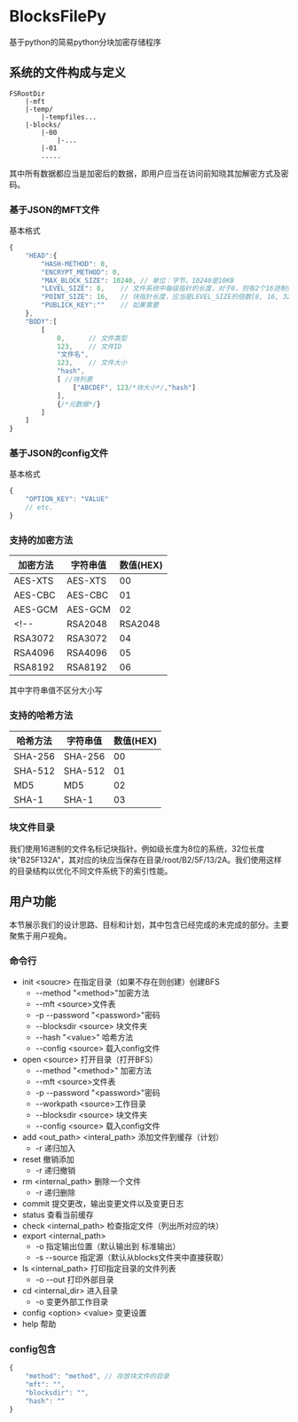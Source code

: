 # BlocksFilePy
基于python的简易python分块加密存储程序


## 系统的文件构成与定义

```
FSRootDir
	|-mft
    |-temp/
        |-tempfiles...
	|-blocks/
		|-00
			|-...
		|-01
		.....
```
其中所有数据都应当是加密后的数据，即用户应当在访问前知晓其加解密方式及密码。
<!-- ### mft.dat 定义

#### 文件表定义

| 偏移量                   |位数| 定义                                    |
| -------------------------| | --------------------------------------- |
| [0,32]                 | 32 | 头偏移量(0为没有头)                     |
| [65, head_end]           | head_length | 头元数据                                |
| [head_end+1, head_end+32]| 32 | 文件表内容大小（文件表不会超过4GB吧？） |
| ...                      | | ...                                     |

#### 元数据块定义

| 偏移量          | 位数         | 定义                |
| --------------- | ------------ | ------------------- |
| [0, 32]         | 32           | keyname(ASCII only) |
| [33, 64]        | 32           | value长度           |
| [65, value_end] | value_length | value               |

#### 文件表头定义

| Key            | 位数 | Value |
| -------------- | ---- | ----- |
| HASH_METHOD    | 8    | 00-FF |
| BLOCK_LENGHT   | 8    | 00-FF |
| ENCRYPT_METHOD | 8    | 00-FF |

#### 哈希方法定义

| 哈希方法 | 值(HEX) |
| -------- | ------- |
| SHA-256  | 00      |
| SHA-512  | 01      |
| MD5      | 02      |
| SHA-1    | 03      |

#### 加密方法定义

| 加密方法 | 值(HEX) |
| -------- | ------- |
| AES-XTS  | 00      |
| AES-CBC  | 01      |
| AES-GCM  | 02      |
| RSA2048  | 03      |
| RSA3072  | 04      |
| RSA4096  | 05      |
| RSA8192  | 06      |

#### 文件表内容定义

| 偏移量|位数| 定义                       |
| -------- |--| -------------------------- |
| 0        | 4 |文件类型（0文件，1文件夹） |
| [5,64]  | 60 |文件ID                     |
| [65, 96] | 32 | 文件名长度(name) |
| [97, name_end] | name_length | 文件名 |
|  | 64 | 文件大小 |
| [name_end+1, name_end+32] | 32                | 存储块信息长度(blocks_inf) |
| [name_end+65, blocks_inf_end] | blocks_inf_length | 文件块信息 |
| [blocks_inf_end+1， hash_end] | hash_end | 文件哈希 |
|  | 32 | 元数据偏移量 |
|  | meta_length | 元数据块 |

#### 文件块信息定义

| 偏移量                     | 位数         | 定义   |
| -------------------------- | ------------ | ------ |
| [0, BLOCK_LENGHT]          | BLOCK_LENGHT | 块ID   |
| [BLOCK_LENGHT+1, HASH_END] | HASH_LENGTH  | 块哈希 |
|                            | 64           | 块大小 | -->

### 基于JSON的MFT文件
基本格式

```javascript
{
    "HEAD":{
        "HASH-METHOD": 0,
        "ENCRYPT_METHOD": 0,
        "MAX_BLOCK_SIZE": 10240, // 单位：字节。10240是10KB
        "LEVEL_SIZE": 8,    // 文件系统中每级指针的长度，对于8，则有2个16进制位标识，其应当是4的倍数。
        "POINT_SIZE": 16,   // 块指针长度，应当是LEVEL_SIZE的倍数[8, 16, 32, 64]
        "PUBLICK_KEY":""	// 如果需要
	},
	"BODY":[
        [
            0,		// 文件类型
            123, 	// 文件ID
            "文件名",
            123, 	// 文件大小
            "hash",
            [ //块列表
                ["ABCDEF", 123/*块大小*/,"hash"]
            ],
            {/*元数据*/}
        ]
    ]
}
```
### 基于JSON的config文件
基本格式

```javascript
{
    "OPTION_KEY": "VALUE"
    // etc.
}
```

### 支持的加密方法

| 加密方法 | 字符串值 | 数值(HEX) |
| -------- | -------- | ------- |
| AES-XTS  | AES-XTS  | 00      |
| AES-CBC  | AES-CBC  | 01      |
| AES-GCM  | AES-GCM  | 02      |
<!-- | RSA2048  | RSA2048  | 03      |
| RSA3072  | RSA3072  | 04      |
| RSA4096  | RSA4096  | 05      |
| RSA8192  | RSA8192  | 06      | -->

其中字符串值不区分大小写

### 支持的哈希方法

| 哈希方法 | 字符串值 | 数值(HEX) |
| -------- | ------- | ------- |
| SHA-256  | SHA-256  | 00      |
| SHA-512  | SHA-512  | 01      |
| MD5      |    MD5   | 02      |
| SHA-1    | SHA-1    | 03      |

### 块文件目录
我们使用16进制的文件名标记块指针。例如级长度为8位的系统，32位长度块"B25F132A"，其对应的块应当保存在目录/root/B2/5F/13/2A。我们使用这样的目录结构以优化不同文件系统下的索引性能。

## 用户功能
本节展示我们的设计思路、目标和计划，其中包含已经完成的未完成的部分。主要聚焦于用户视角。

### 命令行
<!-- ```bash
    -a --add
``` -->
- init \<soucre\> 在指定目录（如果不存在则创建）创建BFS
    - \-\-method "\<method\>"加密方法
    - \-\-mft \<source\>文件表
    - \-p \-\-password "\<password\>"密码
    - \-\-blocksdir \<source\>  块文件夹
    - \-\-hash "\<value\>"  哈希方法
    - \-\-config \<source\> 载入config文件
- open \<source\> 打开目录（打开BFS）
    - \-\-method "\<method\>"   加密方法
    - \-\-mft \<source\>文件表
    - \-p \-\-password "\<password\>"密码
    - \-\-workpath \<source\>工作目录
    - \-\-blocksdir \<source\>  块文件夹
    - \-\-config \<source\> 载入config文件
- add \<out_path\> \<interal_path\> 添加文件到缓存（计划）
    - \-r   递归加入
- reset 撤销添加
    - \-r 递归撤销
- rm \<internal_path\> 删除一个文件
    - \-r 递归删除
- commit 提交更改，输出变更文件以及变更日志
- status 查看当前缓存
- check \<internal_path\> 检查指定文件（列出所对应的块）
- export \<internal_path\>
    - \-o 指定输出位置（默认输出到 标准输出）
    - \-s \-\-source 指定源（默认从blocks文件夹中直接获取）
- ls \<internal_path\> 打印指定目录的文件列表
    - \-o \-\-out 打印外部目录
- cd \<internal_dir\> 进入目录
    - \-o 变更外部工作目录
- config \<option\> \<value\> 变更设置
- help 帮助

### config包含
```javascript
{
    "method": "method", // 存放块文件的目录
    "mft": "",
    "blocksdir": "",
    "hash": ""
}
```



